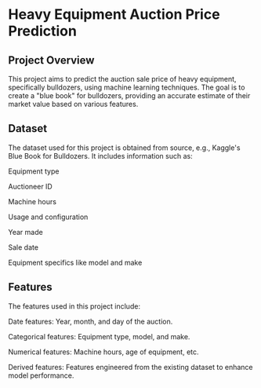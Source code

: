 # Heavy Equipment Auction Price Prediction
## Project Overview
This project aims to predict the auction sale price of heavy equipment, specifically bulldozers, using machine learning techniques. The goal is to create a "blue book" for bulldozers, providing an accurate estimate of their market value based on various features.

## Dataset
The dataset used for this project is obtained from source, e.g., Kaggle's Blue Book for Bulldozers. It includes information such as:

Equipment type

Auctioneer ID

Machine hours

Usage and configuration

Year made

Sale date

Equipment specifics like model and make

## Features
The features used in this project include:


Date features: Year, month, and day of the auction.

Categorical features: Equipment type, model, and make.

Numerical features: Machine hours, age of equipment, etc.

Derived features: Features engineered from the existing dataset to enhance model performance.
